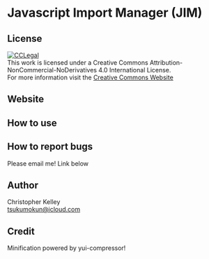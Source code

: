 Javascript Import Manager (JIM)
==========

License
----------
[![CCLegal](http://i.creativecommons.org/l/by-nc-nd/4.0/88x31.png "CC BY-NC-ND Legal Code")](http://creativecommons.org/licenses/by-nc-nd/4.0/deed.en_US "Creative Commons License")<br/>
This work is licensed under a Creative Commons Attribution-NonCommercial-NoDerivatives 4.0 International License.<br/>
For more information visit the [Creative Commons Website]

Website
----------


How to use
----------


How to report bugs
----------
Please email me! Link below

Author
--- 
Christopher Kelley<br/>
[tsukumokun@icloud.com](mailto:tsukumokun@icloud.com)


Credit
---
Minification powered by yui-compressor!


[Creative Commons Website]:http://creativecommons.org/choose/ "Creative Commons Website"